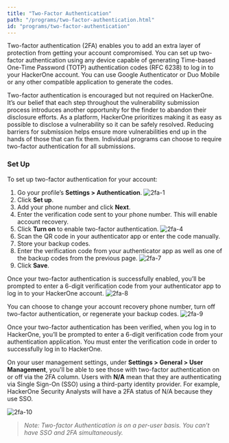 ```yaml
---
title: "Two-Factor Authentication"
path: "/programs/two-factor-authentication.html"
id: "programs/two-factor-authentication"
---
```


Two-factor authentication (2FA) enables you to add an extra layer of protection from getting your account compromised. You can set up two-factor authentication using any device capable of generating Time-based One-Time Password (TOTP) authentication codes (RFC 6238) to log in to your HackerOne account. You can use Google Authenticator or Duo Mobile or any other compatible application to generate the codes.

Two-factor authentication is encouraged but not required on HackerOne. It’s our belief that each step throughout the vulnerability submission process introduces another opportunity for the finder to abandon their disclosure efforts. As a platform, HackerOne prioritizes making it as easy as possible to disclose a vulnerability so it can be safely resolved. Reducing barriers for submission helps ensure more vulnerabilities end up in the hands of those that can fix them. Individual programs can choose to require two-factor authentication for all submissions.

### Set Up

To set up two-factor authentication for your account:
1. Go your profile’s  **Settings > Authentication**.
![2fa-1](./images/2fa-1.png)
2. Click **Set up**.
3. Add your phone number and click **Next**.
4. Enter the verification code sent to your phone number. This will enable account recovery.
5. Click **Turn on** to enable two-factor authentication.
![2fa-4](./images/2fa-4.png)
6. Scan the QR  code in your authenticator app or enter the code manually.
7. Store your backup codes.
8. Enter the verification code from your authenticator app as well as one of the backup codes from the previous page.
![2fa-7](./images/2fa-7.png)
9. Click **Save**.

Once your two-factor authentication is successfully enabled, you’ll be prompted to enter a 6-digit verification code from your authenticator app to log in to your HackerOne account.
![2fa-8](./images/2fa-8.png)

You can choose to change your account recovery phone number, turn off two-factor authentication, or regenerate your backup codes.
![2fa-9](./images/2fa-9.png)

Once your two-factor authentication has been verified, when you log in to HackerOne, you’ll be prompted to enter a 6-digit verification code from your authentication application. You must enter the verification code in order to successfully log in to HackerOne.

On your user management settings, under <b>Settings > General > User Management</b>, you'll be able to see those with two-factor authentication on or off via the 2FA column. Users with **N/A** mean that they are authenticating via Single Sign-On (SSO) using a third-party identity provider. For example, HackerOne Security Analysts will have a 2FA status of N/A because they use SSO.

![2fa-10](./images/2fa-10.png)

><i>Note: Two-factor Authentication is on a per-user basis. You can’t have SSO and 2FA simultaneously.</i>
